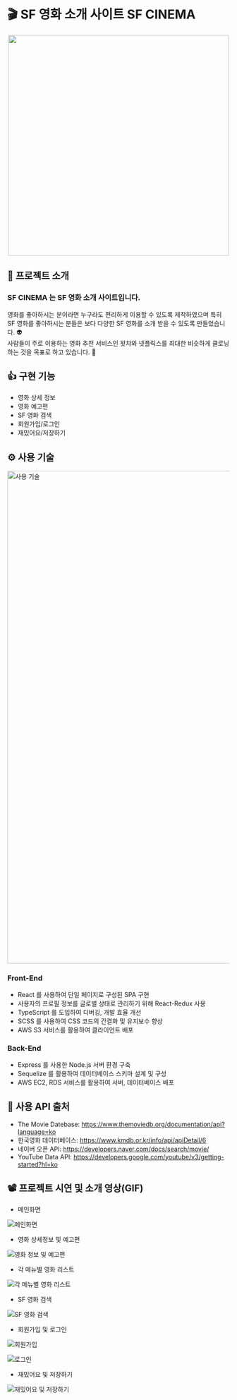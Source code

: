 # :clapper: SF 영화 소개 사이트 SF CINEMA

<p align="center" >
  <img src="https://user-images.githubusercontent.com/58875822/96440577-23f06d00-1243-11eb-9e11-96b5ff96b861.png" width="500px"/>
</p>

## 📌 프로젝트 소개

### <p>SF CINEMA 는 SF 영화 소개 사이트입니다.</p>

영화를 좋아하시는 분이라면 누구라도 편리하게 이용할 수 있도록 제작하였으며 특히 SF 영화를 좋아하시는 분들은 보다 다양한 SF 영화를 소개 받을 수 있도록 만들었습니다. :alien:  
사람들이 주로 이용하는 영화 추천 서비스인 왓챠와 넷플릭스를 최대한 비슷하게 클로닝하는 것을 목표로 하고 있습니다. :muscle:

## 👍 구현 기능

- 영화 상세 정보
- 영화 예고편
- SF 영화 검색
- 회원가입/로그인
- 재밌어요/저장하기

## ⚙ 사용 기술

<img width="1117" alt="사용 기술" src="https://user-images.githubusercontent.com/58875822/123219152-86eb7f80-d507-11eb-8302-cd9b786b1a7e.png">

### Front-End

<ul>
  <li>React 를 사용하여 단일 페이지로 구성된 SPA 구현</li>
  <li>사용자의 프로필 정보를 글로벌 상태로 관리하기 위해 React-Redux 사용</li>
  <li>TypeScript 를 도입하여 디버깅, 개발 효율 개선</li>
  <li>SCSS 를 사용하여 CSS 코드의 간결화 및 유지보수 향상</li>
  <li>AWS S3 서비스를 활용하여 클라이언트 배포</li>
</ul>

### Back-End

<ul>
  <li>Express 를 사용한 Node.js 서버 환경 구축</li>
  <li>Sequelize 를 활용하여 데이터베이스 스키마 설계 및 구성</li>
  <li>AWS EC2, RDS 서비스를 활용하여 서버, 데이터베이스 배포</li>
</ul>

## 📂 사용 API 출처

- The Movie Datebase: https://www.themoviedb.org/documentation/api?language=ko
- 한국영화 데이터베이스: https://www.kmdb.or.kr/info/api/apiDetail/6
- 네이버 오픈 API: https://developers.naver.com/docs/search/movie/
- YouTube Data API: https://developers.google.com/youtube/v3/getting-started?hl=ko

## 📽 프로젝트 시연 및 소개 영상(GIF)

- 메인화면

![메인화면](https://user-images.githubusercontent.com/58875822/123067619-1af81100-d44c-11eb-8089-8d9a354e0708.gif)

- 영화 상세정보 및 예고편

![영화 정보 및 예고편](https://user-images.githubusercontent.com/58875822/123069909-3a903900-d44e-11eb-9fb1-0508ec8ffb49.gif)

- 각 메뉴별 영화 리스트

![각 메뉴별 영화 리스트](https://user-images.githubusercontent.com/58875822/123096798-6b7e6700-d46a-11eb-8c2b-0556dbc9c4c4.gif)

- SF 영화 검색

![SF 영화 검색](https://user-images.githubusercontent.com/58875822/123098870-8eaa1600-d46c-11eb-9525-c423c84c84bc.gif)

- 회원가입 및 로그인

![회원가입](https://user-images.githubusercontent.com/58875822/123099562-43dcce00-d46d-11eb-8dd7-3eb9328b08f4.gif)

![로그인](https://user-images.githubusercontent.com/58875822/123099573-45a69180-d46d-11eb-9cfe-b940d2cfe0a9.gif)

- 재밌어요 및 저장하기

![재밌어요 및 저장하기](https://user-images.githubusercontent.com/58875822/123213368-e4300280-d500-11eb-8f7a-c160da1b8145.gif)
